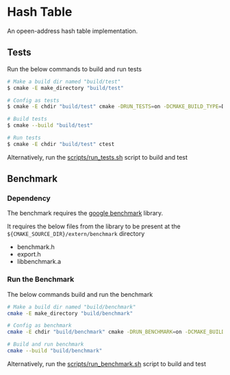 # Hash Table

An opeen-address hash table implementation.

## Tests

Run the below commands to build and run tests

```bash
# Make a build dir named "build/test"
$ cmake -E make_directory "build/test"

# Config as tests
$ cmake -E chdir "build/test" cmake -DRUN_TESTS=on -DCMAKE_BUILD_TYPE=DEBUG ../../

# Build tests
$ cmake --build "build/test"

# Run tests
$ cmake -E chdir "build/test" ctest
```

Alternatively, run the [scripts/run_tests.sh](scripts/run_tests.sh) script to build and test

## Benchmark

### Dependency

The benchmark requires the [google benchmark](https://github.com/google/benchmark) library. 

It requires the below files from the library to be present at the ```${CMAKE_SOURCE_DIR}/extern/benchmark``` directory

- benchmark.h
- export.h
- libbenchmark.a

### Run the Benchmark

The below commands build and run the benchmark

```bash
# Make a build dir named "build/benchmark"
cmake -E make_directory "build/benchmark"

# Config as benchmark
cmake -E chdir "build/benchmark" cmake -DRUN_BENCHMARK=on -DCMAKE_BUILD_TYPE=RELEASE ../../

# Build and run benchmark
cmake --build "build/benchmark"
```

Alternatively, run the [scripts/run_benchmark.sh](scripts/run_benchmark.sh) script to build and test